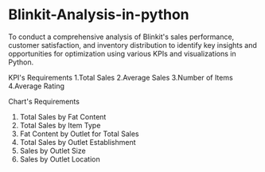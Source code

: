 # Blinkit-Analysis-in-python

To conduct a comprehensive analysis of Blinkit's sales performance, customer satisfaction, and inventory distribution to identify key insights and opportunities for optimization using various KPIs and visualizations in Python.

KPI's Requirements
1.Total Sales
2.Average Sales
3.Number of Items
4.Average Rating

Chart's Requirements
1. Total Sales by Fat Content
2. Total Sales by Item Type
3. Fat Content by Outlet for Total Sales
4. Total Sales by Outlet Establishment
5. Sales by Outlet Size
6. Sales by Outlet Location
